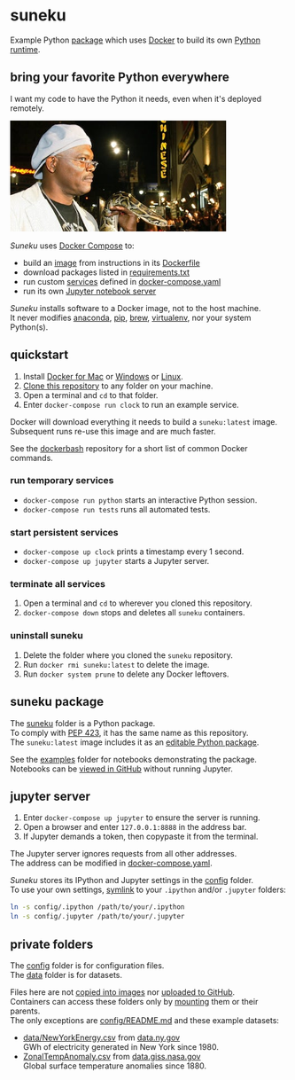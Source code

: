 # suneku

Example Python
[package](https://docs.python.org/3/tutorial/modules.html#packages)
which uses
[Docker](https://www.docker.com/)
to build its own
[Python runtime](https://docs.docker.com/get-started/part2/#your-new-development-environment).

## bring your favorite Python everywhere

I want my code to have the Python it needs, even when it's deployed remotely.

![Everybody strap in.](snake.jpg)

*Suneku* uses
[Docker Compose](https://docs.docker.com/compose/)
to:

- build an
[image](https://docs.docker.com/get-started/#images-and-containers)
from instructions in its [Dockerfile](Dockerfile)
- download packages listed in
[requirements.txt](requirements.txt)
- run custom
[services](https://docs.docker.com/get-started/part3/)
defined in
[docker-compose.yaml](docker-compose.yaml)
- run its own
[Jupyter notebook server](https://jupyter-notebook.readthedocs.io/en/stable/notebook.html)

*Suneku* installs software to a Docker image, not to the host machine.  
It never modifies
[anaconda](https://www.anaconda.com/what-is-anaconda/),
[pip](https://pypi.org/project/pip/),
[brew](https://brew.sh/),
[virtualenv](https://virtualenv.pypa.io/en/stable/),
nor your system Python(s).  

## quickstart

1. Install
[Docker for Mac](https://docs.docker.com/docker-for-mac/install/)
or
[Windows](https://docs.docker.com/docker-for-windows/install/)
or
[Linux](https://docs.docker.com/install/#supported-platforms).
2. [Clone this repository](https://help.github.com/articles/cloning-a-repository/) to any folder on your machine.
3. Open a terminal and `cd` to that folder.
4. Enter `docker-compose run clock` to run an example service.

Docker will download everything it needs to build a `suneku:latest` image.  
Subsequent runs re-use this image and are much faster.

See the
[dockerbash](https://github.com/samkennerly/dockerbash)
repository for a short list of common Docker commands.

### run temporary services
* `docker-compose run python` starts an interactive Python session.
* `docker-compose run tests` runs all automated tests.

### start persistent services
* `docker-compose up clock` prints a timestamp every 1 second.
* `docker-compose up jupyter` starts a Jupyter server.

### terminate all services
1. Open a terminal and `cd` to wherever you cloned this repository.
2. `docker-compose down` stops and deletes all `suneku` containers.

### uninstall suneku
1. Delete the folder where you cloned the `suneku` repository.
2. Run `docker rmi suneku:latest` to delete the image.
3. Run `docker system prune` to delete any Docker leftovers.

## suneku package

The
[suneku](suneku)
folder is a Python package.  
To comply with
[PEP 423](https://www.python.org/dev/peps/pep-0423/#use-a-single-name),
it has the same name as this repository.  
The `suneku:latest` image includes it as an
[editable Python package](https://pip.pypa.io/en/stable/reference/pip_install/#editable-installs).

See the
[examples](examples)
folder for notebooks demonstrating the package.  
Notebooks can be
[viewed in GitHub](https://help.github.com/articles/working-with-jupyter-notebook-files-on-github/)
without running Jupyter.

## jupyter server

1. Enter `docker-compose up jupyter` to ensure the server is running.  
2. Open a browser and enter `127.0.0.1:8888` in the address bar.  
3. If Jupyter demands a token, then copypaste it from the terminal.

The Jupyter server ignores requests from all other addresses.  
The address can be modified in
[docker-compose.yaml](docker-compose.yaml).

*Suneku* stores its IPython and Jupyter settings in the
[config](config) folder.  
To use your own settings,
[symlink](https://en.wikipedia.org/wiki/Symbolic_link)
to your `.ipython` and/or `.jupyter` folders:

```bash
ln -s config/.ipython /path/to/your/.ipython
ln -s config/.jupyter /path/to/your/.jupyter
```

## private folders

The [config](config) folder is for configuration files.  
The [data](data) folder is for datasets. 

Files here are not
[copied into images](.dockerignore)
nor
[uploaded to GitHub](.gitignore).  
Containers can access these folders only by
[mounting](https://docs.docker.com/storage/bind-mounts/)
them or their parents.  
The only exceptions are
[config/README.md](config/README.md)
and these example datasets:

- [data/NewYorkEnergy.csv](data/NewYorkEnergy.csv)
from
[data.ny.gov](https://data.ny.gov/Energy-Environment/Electric-Generation-By-Fuel-Type-GWh-Beginning-196/h4gs-8qnu)  
GWh of electricity generated in New York since 1980.
- [ZonalTempAnomaly.csv](data/ZonalTempAnomaly.csv)
from [data.giss.nasa.gov](https://data.giss.nasa.gov/gistemp/)  
Global surface temperature anomalies since 1880.
